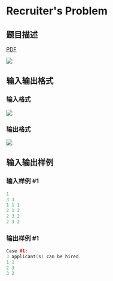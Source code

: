 # Recruiter&#039;s Problem

## 题目描述

[problemUrl]: https://uva.onlinejudge.org/index.php?option=com_onlinejudge&Itemid=8&category=27&page=show_problem&problem=2539

[PDF](https://uva.onlinejudge.org/external/115/p11544.pdf)

![](https://cdn.luogu.com.cn/upload/vjudge_pic/UVA11544/b0eaa7d9f033a844c49632a8d949e0b1cdff465c.png)

## 输入输出格式

### 输入格式

![](https://cdn.luogu.com.cn/upload/vjudge_pic/UVA11544/53f9e1254c444b9f3c6b7251dd20bfc8348de1fc.png)

### 输出格式

![](https://cdn.luogu.com.cn/upload/vjudge_pic/UVA11544/7c0589e91d082c2e059c1394209ba53ba71e8ca5.png)

## 输入输出样例

### 输入样例 #1

```cpp
1
3 3
1 1 1
2 1 2
2 3 2
2 3 2
```


### 输出样例 #1

```cpp
Case #1:
3 applicant(s) can be hired.
1 1
2 3
3 2
```


